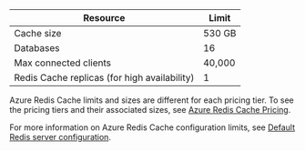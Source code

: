 | Resource                                    | Limit                                  |
|---------------------------------------------|----------------------------------------|
| Cache size                                  | 530 GB <!-- deleted by customization ([contact us](mailto:wapteams@microsoft.com?subject=Redis%20Cache%20quota%20increase) for more)                                  --> |
| Databases                                   | 16                                     |
| Max connected clients                       | 40,000                                 |
| Redis Cache replicas (for high availability) | 1 |

Azure Redis Cache limits and sizes are different for each pricing tier. To see the pricing tiers and their associated sizes, see [Azure Redis Cache Pricing](/home/features/cache/#price).

For more information on Azure Redis Cache configuration limits, see [Default Redis server configuration](/documentation/articles/cache-configure#default-redis-server-configuration).